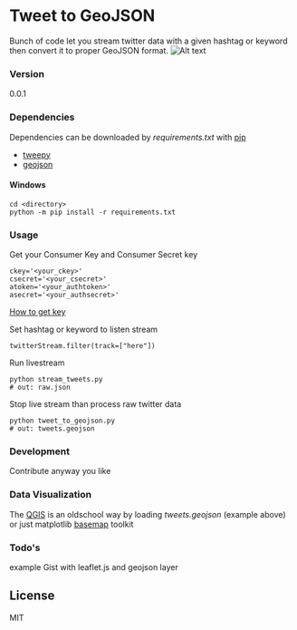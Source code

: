 # Tweet to GeoJSON
Bunch of code let you stream twitter data with a given hashtag or keyword then convert it to proper GeoJSON format.
![Alt text](http://i.imgur.com/15slne0.jpg"title")
### Version
0.0.1

### Dependencies
Dependencies can be downloaded by *requirements.txt* with [pip] 
* [tweepy]
* [geojson]

#### Windows
    cd <directory>
    python -m pip install -r requirements.txt

### Usage
Get your Consumer Key and Consumer Secret key
    
    ckey='<your_ckey>'
    csecret='<your_csecret>'
    atoken='<your_authtoken>'
    asecret='<your_authsecret>'
[How to get key] 

Set hashtag or keyword to listen stream

    twitterStream.filter(track=["here"])
    
Run livestream

    python stream_tweets.py
    # out: raw.json
    
Stop live stream than process raw twitter data

    python tweet_to_geojson.py
    # out: tweets.geojson
### Development
Contribute anyway you like

### Data Visualization
The [QGIS] is an oldschool way by loading *tweets.geojson*  (example above) or just matplotlib [basemap] toolkit 


### Todo's
example Gist with leaflet.js and geojson layer


License
----

MIT

[basemap]:http://matplotlib.org/basemap/index.html
[tweepy]:http://www.tweepy.org/
[geojson]:https://pypi.python.org/pypi/geojson/
[pip]:https://pypi.python.org/pypi
[how to get key]:http://support.yapsody.com/hc/en-us/articles/203068116-How-do-I-get-a-Twitter-Consumer-Key-and-Consumer-Secret-key-
[QGIS]:http://www.qgis.org/en/site/

